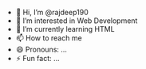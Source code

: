- 👋 Hi, I’m @rajdeep190
- 👀 I’m interested in Web Development
- 🌱 I’m currently learning HTML
- 📫 How to reach me
- 😄 Pronouns: ...
- ⚡ Fun fact: ...

<!---
rajdeep190/rajdeep190 is a ✨ special ✨ repository because its `README.md` (this file) appears on your GitHub profile.
You can click the Preview link to take a look at your changes.
--->
